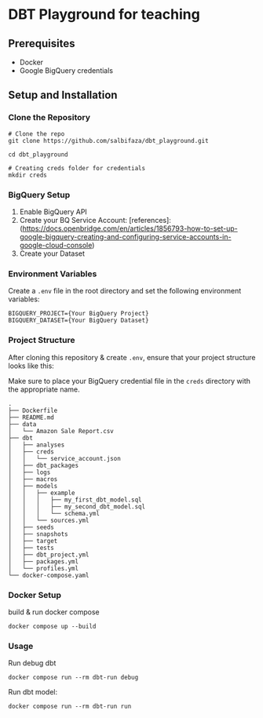 # DBT Playground for teaching


## Prerequisites
- Docker 
- Google BigQuery credentials

## Setup and Installation
### Clone the Repository
```
# Clone the repo
git clone https://github.com/salbifaza/dbt_playground.git

cd dbt_playground

# Creating creds folder for credentials
mkdir creds
```
### BigQuery Setup
1. Enable BigQuery API 
2. Create your BQ Service Account: [references]: (https://docs.openbridge.com/en/articles/1856793-how-to-set-up-google-bigquery-creating-and-configuring-service-accounts-in-google-cloud-console) 
3. Create your Dataset

### Environment Variables
Create a `.env` file in the root directory and set the following environment variables:
```
BIGQUERY_PROJECT={Your BigQuery Project}
BIGQUERY_DATASET={Your BigQuery Dataset}
```

### Project Structure
After cloning this repository & create `.env`, ensure that your project structure looks like this:

Make sure to place your BigQuery credential file in the `creds` directory with the appropriate name.
```
.
├── Dockerfile
├── README.md
├── data
│   └── Amazon Sale Report.csv
├── dbt
│   ├── analyses
│   ├── creds
│   │   └── service_account.json
│   ├── dbt_packages
│   ├── logs
│   ├── macros
│   ├── models
│   │   ├── example
│   │   │   ├── my_first_dbt_model.sql
│   │   │   ├── my_second_dbt_model.sql
│   │   │   └── schema.yml
│   │   └── sources.yml
│   ├── seeds
│   ├── snapshots
│   ├── target
│   ├── tests
│   ├── dbt_project.yml
│   ├── packages.yml
│   └── profiles.yml
└── docker-compose.yaml
```

### Docker Setup
build & run docker compose 
```
docker compose up --build
```

### Usage
Run debug dbt
```
docker compose run --rm dbt-run debug
```

Run dbt model:
```
docker compose run --rm dbt-run run
```
